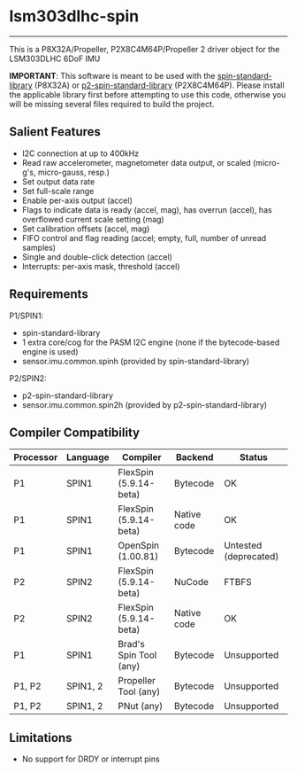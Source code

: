 # lsm303dlhc-spin 
-----------------

This is a P8X32A/Propeller, P2X8C4M64P/Propeller 2 driver object for the LSM303DLHC 6DoF IMU

**IMPORTANT**: This software is meant to be used with the [spin-standard-library](https://github.com/avsa242/spin-standard-library) (P8X32A) or [p2-spin-standard-library](https://github.com/avsa242/p2-spin-standard-library) (P2X8C4M64P). Please install the applicable library first before attempting to use this code, otherwise you will be missing several files required to build the project.

## Salient Features

* I2C connection at up to 400kHz
* Read raw accelerometer, magnetometer data output, or scaled (micro-g's, micro-gauss, resp.)
* Set output data rate
* Set full-scale range
* Enable per-axis output (accel)
* Flags to indicate data is ready (accel, mag), has overrun (accel), has overflowed current scale setting (mag)
* Set calibration offsets (accel, mag)
* FIFO control and flag reading (accel; empty, full, number of unread samples)
* Single and double-click detection (accel)
* Interrupts: per-axis mask, threshold (accel)

## Requirements

P1/SPIN1:
* spin-standard-library
* 1 extra core/cog for the PASM I2C engine (none if the bytecode-based engine is used)
* sensor.imu.common.spinh (provided by spin-standard-library)

P2/SPIN2:
* p2-spin-standard-library
* sensor.imu.common.spin2h (provided by p2-spin-standard-library)

## Compiler Compatibility

| Processor | Language | Compiler               | Backend     | Status                |
|-----------|----------|------------------------|-------------|-----------------------|
| P1        | SPIN1    | FlexSpin (5.9.14-beta) | Bytecode    | OK                    |
| P1        | SPIN1    | FlexSpin (5.9.14-beta) | Native code | OK                    |
| P1        | SPIN1    | OpenSpin (1.00.81)     | Bytecode    | Untested (deprecated) |
| P2        | SPIN2    | FlexSpin (5.9.14-beta) | NuCode      | FTBFS                 |
| P2        | SPIN2    | FlexSpin (5.9.14-beta) | Native code | OK                    |
| P1        | SPIN1    | Brad's Spin Tool (any) | Bytecode    | Unsupported           |
| P1, P2    | SPIN1, 2 | Propeller Tool (any)   | Bytecode    | Unsupported           |
| P1, P2    | SPIN1, 2 | PNut (any)             | Bytecode    | Unsupported           |

## Limitations

* No support for DRDY or interrupt pins

